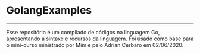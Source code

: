 # GolangExamples
---------------------------------------------------------------------------------
Esse repositório é um compilado de códigos na linguagem Go, apresentando a sintaxe e 
recursos da linguagem. Foi usado como base para o mini-curso ministrado por Mim e
pelo Adrian Cerbaro em 02/06/2020.
